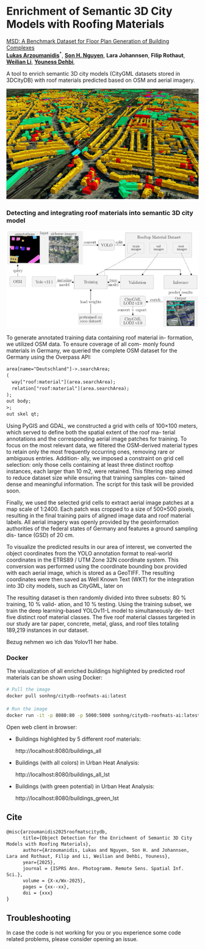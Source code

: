 # Enrichment of Semantic 3D City Models with Roofing Materials

[MSD: A Benchmark Dataset for Floor Plan Generation of Building Complexes]() </br>
[**Lukas Arzoumanidis**](https://github.com/luarzou)<sup>*</sup>,
[**Son H. Nguyen**](https://github.com/Son-HNguyen),
**Lara Johannsen**,
**Filip Rothaut**,
[**Weilian Li**](https://vgewilliam.github.io/),
[**Youness Dehbi**](https://www.hcu-hamburg.de/en/youness-dehbi), 

A tool to enrich semantic 3D city models (CityGML datasets stored in 3DCityDB) with roof materials predicted based on OSM and aerial imagery.

![Buildings_Highlighted_Big_6.png](images/Buildings_Highlighted_Big_6.png)

### Detecting and integrating roof materials into semantic 3D city model

![pipeline.png](images/pipeline.png)

To generate annotated training data containing roof material in-
formation, we utilized OSM data. To ensure coverage of all com-
monly found materials in Germany, we queried the complete
OSM dataset for the Germany using the Overpass API: 

```xml
area[name="Deutschland"]->.searchArea;
(
  way["roof:material"](area.searchArea);
  relation["roof:material"](area.searchArea);
);
out body;
>;
out skel qt;
```


Using PyGIS and GDAL, we constructed a grid with cells of 100×100 meters,
which served to define both the spatial extent of the roof ma-
terial annotations and the corresponding aerial image patches
for training. To focus on the most relevant data, we filtered the
OSM-derived material types to retain only the most frequently
occurring ones, removing rare or ambiguous entries. Addition-
ally, we imposed a constraint on grid cell selection: only those
cells containing at least three distinct rooftop instances, each
larger than 10 m2, were retained. This filtering step aimed to
reduce dataset size while ensuring that training samples con-
tained dense and meaningful information. The script for this task will be provided soon. 

Finally, we used the selected grid cells to extract aerial image
patches at a map scale of 1:2400. Each patch was cropped to
a size of 500×500 pixels, resulting in the final training pairs of
aligned image data and roof material labels. All aerial imagery
was openly provided by the geoinformation authorities of the
federal states of Germany and features a ground sampling dis-
tance (GSD) of 20 cm. 

To visualize the predicted results in our area of interest, we
converted the object coordinates from the YOLO annotation
format to real-world coordinates in the ETRS89 / UTM Zone
32N coordinate system. This conversion was performed using
the coordinate bounding box provided with each aerial image,
which is stored as a GeoTIFF. The resulting coordinates were
then saved as Well Known Text (WKT) for the integration into
3D city models, such as CityGML, later on

The resulting dataset is then randomly divided into three subsets: 80 % training, 10 % valid-
ation, and 10 % testing. Using the training subset, we train the
deep learning-based YOLOv11-L model to simultaneously de-
tect five distinct roof material classes.
The five roof material classes targeted in our study are tar paper,
concrete, metal, glass, and roof tiles totaling 189,219 instances
in our dataset.

Bezug nehmen wo ich das Yolov11 her habe.

### Docker 

The visualization of all enriched buildings highlighted by predicted roof materials can be shown using Docker:

```bash
# Pull the image
docker pull sonhng/citydb-roofmats-ai:latest

# Run the image
docker run -it -p 8080:80 -p 5000:5000 sonhng/citydb-roofmats-ai:latest
```

Open web client in browser:

+ Buildings highlighted by 5 different roof materials:

  http://localhost:8080/buildings_all

+ Buildings (with all colors) in Urban Heat Analysis:

  http://localhost:8080/buildings_all_lst

+ Buildings (with green potential) in Urban Heat Analysis:

  http://localhost:8080/buildings_green_lst


## Cite

<pre><code>@misc{arzoumanidis2025roofmatscitydb,
      title={Object Detection for the Enrichment of Semantic 3D City Models with Roofing Materials},
      author={Arzoumanidis, Lukas and Nguyen, Son H. and Johannsen, Lara and Rothaut, Filip and Li, Weilian and Dehbi, Youness},
      year={2025},
      journal = {ISPRS Ann. Photogramm. Remote Sens. Spatial Inf. Sci.},
      volume = {X-x/Wx-2025},
      pages = {xx--xx},
      doi = {xxx}
}</code></pre>

## Troubleshooting

In case the code is not working for you or you experience some code related problems, please consider opening an issue.